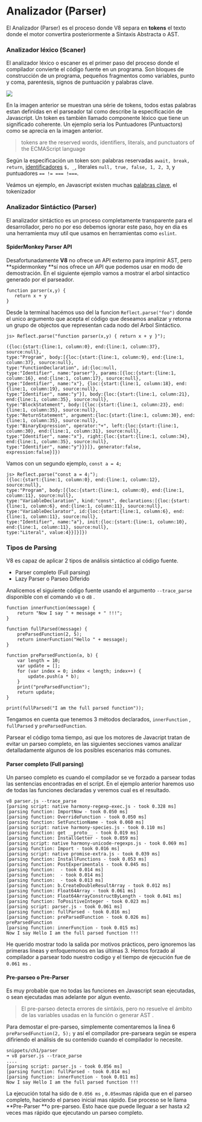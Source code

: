 # Analizador \(Parser\)

El Analizador \(Parser\) es el proceso donde V8 separa en **tokens** el texto donde el motor convertira posteriormente a Sintaxis Abstracta o AST.

### Analizador léxico \(Scaner\)

El analizador léxico o escaner es el primer paso del proceso donde el compilador convierte el código fuente en un programa. Son bloques de construcción de un programa, pequeños fragmentos como variables, punto y coma, parentesis, signos de puntuación y palabras clave.

![](../assets/tokens_v8.png)

En la imagen anterior se muestran una série de tokens, todos estas palabras estan definidas en el parseador tal como describe la especificación de Javascript. Un token es también llamado componente léxico que tiene un significado coherente. Un ejemplo seria los Puntuadores \(Puntuactors\) como se aprecia en la imagen anterior.

> tokens are the reserved words, identifiers, literals, and punctuators of the ECMAScript language

Según la especificación un token son: palabras reservadas `await, break, return`, [identificadores](https://mathias.html5.org/tests/javascript/identifiers/symbols.js) `$, _`, literales `null, true, false, 1, 2, 3`, y puntuadores `== != === !===`.

Veámos un ejemplo, en Javascript existen muchas [palabras clave](https://mathiasbynens.be/notes/reserved-keywords), el tokenizador

### Analizador Sintáctico \(Parser\)

El analizador sintáctico es un proceso completamente transparente para el desarrollador, pero no por eso debemos ignorar este paso, hoy en dia es una herramienta muy util que usamos en herramientas como `eslint`.

#### SpiderMonkey Parser API

Desafortunadamente **V8** no ofrece un API externo para imprimir AST, pero **spidermonkey **sí nos ofrece un API que podemos usar en modo de demostración. En el siguiente ejemplo vamos a mostrar el arbol sintactico generado por el parseador.

```
function parser(x,y) { 
   return x + y
}
```

Desde la terminal hacémos uso del la funcion `Reflect.parse("foo")` donde el unico argumento que acepta el código que deseamos analizar y retorna un grupo de objectos que representan cada nodo del Arbol Sintáctico.

```
js> Reflect.parse("function parser(x,y) { return x + y }");

({loc:{start:{line:1, column:0}, end:{line:1, column:37}, source:null}, 
type:"Program", body:[{loc:{start:{line:1, column:9}, end:{line:1, column:37}, source:null}, 
type:"FunctionDeclaration", id:{loc:null, 
type:"Identifier", name:"parser"}, params:[{loc:{start:{line:1, column:16}, end:{line:1, column:17}, source:null}, 
type:"Identifier", name:"x"}, {loc:{start:{line:1, column:18}, end:{line:1, column:19}, source:null},
type:"Identifier", name:"y"}], body:{loc:{start:{line:1, column:21}, end:{line:1, column:35}, source:null}, 
type:"BlockStatement", body:[{loc:{start:{line:1, column:23}, end:{line:1, column:35}, source:null}, 
type:"ReturnStatement", argument:{loc:{start:{line:1, column:30}, end:{line:1, column:35}, source:null}, 
type:"BinaryExpression", operator:"+", left:{loc:{start:{line:1, column:30}, end:{line:1, column:31}, source:null}, 
type:"Identifier", name:"x"}, right:{loc:{start:{line:1, column:34}, end:{line:1, column:35}, source:null}, 
type:"Identifier", name:"y"}}}]}, generator:false, expression:false}]})
```

Vamos con un segundo ejemplo, `const a = 4;`

```
js> Reflect.parse("const a = 4;");
({loc:{start:{line:1, column:0}, end:{line:1, column:12}, source:null}, 
type:"Program", body:[{loc:{start:{line:1, column:0}, end:{line:1, column:11}, source:null}, 
type:"VariableDeclaration", kind:"const", declarations:[{loc:{start:{line:1, column:6}, end:{line:1, column:11}, source:null}, 
type:"VariableDeclarator", id:{loc:{start:{line:1, column:6}, end:{line:1, column:11}, source:null}, 
type:"Identifier", name:"a"}, init:{loc:{start:{line:1, column:10}, end:{line:1, column:11}, source:null}, 
type:"Literal", value:4}}]}]})
```

### Tipos de Parsing

V8 es capaz de aplicar 2 tipos de análisis sintáctico al código fuente.

* Parser completo \(Full parsing\)
* Lazy Parser o Parseo Diferido

Analicemos el siguiente código fuente usando el argumento `--trace_parse` disponible con el comando `v8` o `d8` .

```
function innerFunction(message) {
    return "Now I say " + message + " !!!";
}

function fullParsed(message) {
    preParsedFunction(2, 5);
    return innerFunction("Hello " + message);
}

function preParsedFunction(a, b) {
    var length = 10;
    var update = [];
    for (var index = 0; index < length; index++) {
        update.push(a * b);
    }
    print("preParsedFunction");
    return update;
}

print(fullParsed("I am the full parsed function"));
```

Tengamos en cuenta que tenemos 3 métodos declarados, `innerFunction` , `fullParsed` y `preParsedFunction`.

Parsear el código toma tiempo, asi que los motores de Javacript tratan de evitar un parseo completo, en las siguientes secciones vamos analizar detalladamente algunos de los posibles escenarios más comunes.

#### Parser completo \(Full parsing\)

Un parseo completo es cuando el compilador se ve forzado a parsear todas las sentencias encontradas en el script. En el ejemplo anterior haremos uso de todas las funciones declaradas y veremos cual es el resultado.

```
v8 parser.js --trace_parse
[parsing script: native harmony-regexp-exec.js - took 0.328 ms]
[parsing function: ImportNow - took 0.050 ms]
[parsing function: OverrideFunction - took 0.050 ms]
[parsing function: SetFunctionName - took 0.060 ms]
[parsing script: native harmony-species.js - took 0.110 ms]
[parsing function: get __proto__ - took 0.019 ms]
[parsing function: InstallGetter - took 0.059 ms]
[parsing script: native harmony-unicode-regexps.js - took 0.069 ms]
[parsing function: Import - took 0.016 ms]
[parsing script: native promise-extra.js - took 0.039 ms]
[parsing function: InstallFunctions - took 0.053 ms]
[parsing function: PostExperimentals - took 0.045 ms]
[parsing function:  - took 0.014 ms]
[parsing function:  - took 0.014 ms]
[parsing function:  - took 0.013 ms]
[parsing function: b.CreateDoubleResultArray - took 0.012 ms]
[parsing function: Float64Array - took 0.061 ms]
[parsing function: Float64ArrayConstructByLength - took 0.041 ms]
[parsing function: ToPositiveInteger - took 0.023 ms]
[parsing script: parser.js - took 0.061 ms]
[parsing function: fullParsed - took 0.016 ms]
[parsing function: preParsedFunction - took 0.026 ms]
preParsedFunction
[parsing function: innerFunction - took 0.015 ms]
Now I say Hello I am the full parsed function !!!
```

He querido mostrar todo la salida por motivos prácticos, pero ignoremos las primeras lineas y enfoquemonos en las últimas 3. Hemos forzado al compilador a parsear todo nuestro codigo y el tiempo de ejecución fue de `0.061 ms` .

#### Pre-parseo o Pre-Parser

Es muy probable que no todas las funciones en Javascript sean ejecutadas, o sean ejecutadas mas adelante por algun evento. 

> El pre-parseo detecta errores de sintáxis, pero no resuelve el ámbito de las variables usadas en la función o generar AST .

Para demostar el pre-parseo, simplemente comentaremos la linea 6 `preParsedFunction(2, 5);`  y así el compilador pre-parseara según se espera difiriendo el análisis de su contenido cuando el compilador lo necesite.

```
snippets/ch1/parser 
➜ v8 parser.js --trace_parse
....
[parsing script: parser.js - took 0.056 ms]
[parsing function: fullParsed - took 0.014 ms]
[parsing function: innerFunction - took 0.011 ms]
Now I say Hello I am the full parsed function !!!
```

La ejecución total ha sido de `0.056 ms` , `0.05ms`mas rápida que en el parseo completo, haciendo el parseo inicial mas rápido. Ese proceso se le llama **Pre-Parser **o pre-parseo. Esto hace que puede lleguar a ser hasta x2 veces mas rápido que ejecutando un parseo completo.

